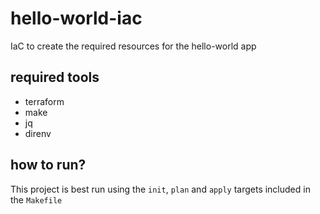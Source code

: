 # hello-world-iac
IaC to create the required resources for the hello-world app

## required tools
- terraform
- make
- jq
- direnv

## how to run?
This project is best run using the ```init```, ```plan``` and ```apply``` targets included in the ```Makefile```
